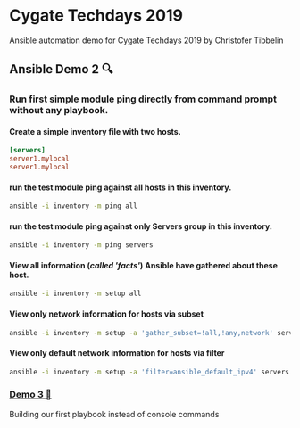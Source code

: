 # Cygate Techdays 2019
Ansible automation demo for Cygate Techdays 2019 by Christofer Tibbelin

## Ansible Demo 2 :mag:

### Run first simple module ping directly from command prompt without any playbook.

#### Create a simple inventory file with two hosts.
```INI
[servers]
server1.mylocal
server1.mylocal
```

#### run the test module ping against all hosts in this inventory.
```sh
ansible -i inventory -m ping all
```

#### run the test module ping against only Servers group in this inventory.
```sh
ansible -i inventory -m ping servers
```

#### View all information (*called 'facts'*) Ansible have gathered about these host.
```sh
ansible -i inventory -m setup all
```

#### View only network information for hosts via subset
```sh
ansible -i inventory -m setup -a 'gather_subset=!all,!any,network' servers
```

#### View only default network information for hosts via filter
```sh
ansible -i inventory -m setup -a 'filter=ansible_default_ipv4' servers
```

### [Demo 3 :book:](../demo3/)
Building our first playbook instead of console commands
